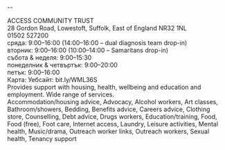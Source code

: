 
--

ACCESS COMMUNITY TRUST  
28 Gordon Road, Lowestoft, Suffolk, East of England NR32 1NL  
01502 527200  
сряда: 9:00–16:00 (14:00–16:00 – dual diagnosis team drop-in)  
вторник: 9:00–16:00 (10:00–14:00 – Samaritans drop-in)  
събота & неделя: 9:00–15:30  
понеделник & четвъртък: 9:00–20:00  
петък: 9:00–16:00  
Карта: Уебсайт: bit.ly/WML36S  
Provides support with housing, health, wellbeing and education and employment. Wide range of services.  
Accommodation/housing advice, Advocacy, Alcohol workers, Art classes, Bathroom/showers, Bedding, Benefits advice, Careers advice, Clothing store, Counselling, Debt advice, Drugs workers, Education/training, Food, Food (free), Foot care, Internet access, Laundry, Leisure activities, Mental health, Music/drama, Outreach worker links, Outreach workers, Sexual health, Tenancy support  
  
